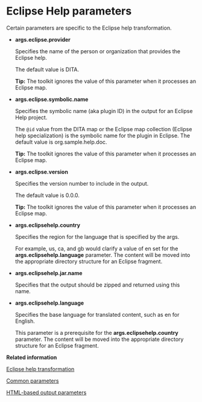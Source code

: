 # Eclipse Help parameters

Certain parameters are specific to the Eclipse help transformation.

-   **__args.eclipse.provider__**

    Specifies the name of the person or organization that provides the Eclipse help.

    The default value is DITA.

    **Tip:** The toolkit ignores the value of this parameter when it processes an Eclipse map.

-   **__args.eclipse.symbolic.name__**

    Specifies the symbolic name \(aka plugin ID\) in the output for an Eclipse Help project.

    The `@id` value from the DITA map or the Eclipse map collection \(Eclipse help specialization\) is the symbolic name for the plugin in Eclipse. The default value is org.sample.help.doc.

    **Tip:** The toolkit ignores the value of this parameter when it processes an Eclipse map.

-   **__args.eclipse.version__**

    Specifies the version number to include in the output.

    The default value is 0.0.0.

    **Tip:** The toolkit ignores the value of this parameter when it processes an Eclipse map.

-   **__args.eclipsehelp.country__**

    Specifies the region for the language that is specified by the args.

    For example, us, ca, and gb would clarify a value of en set for the **args.eclipsehelp.language** parameter. The content will be moved into the appropriate directory structure for an Eclipse fragment.

-   **__args.eclipsehelp.jar.name__**

    Specifies that the output should be zipped and returned using this name.

-   **__args.eclipsehelp.language__**

    Specifies the base language for translated content, such as en for English.

    This parameter is a prerequisite for the **args.eclipsehelp.country** parameter. The content will be moved into the appropriate directory structure for an Eclipse fragment.


**Related information**  


[Eclipse help transformation](../topics/dita2eclipsehelp.md)

[Common parameters](../parameters/parameters-base.md)

[HTML-based output parameters](../parameters/parameters-base-html.md)

